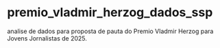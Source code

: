 # premio_vladmir_herzog_dados_ssp
analise de dados para proposta de pauta do Premio Vladmir Herzog para Jovens Jornalistas de 2025.
